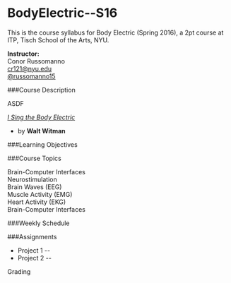 # BodyElectric--S16
This is the course syllabus for Body Electric (Spring 2016), a 2pt course at ITP, Tisch School of the Arts, NYU.
 
**Instructor:**  
Conor Russomanno  
cr121@nyu.edu  
[@russomanno15](https://twitter.com/russomanno15)
 
 
###Course Description

ASDF

*[I Sing the Body Electric](http://www.poetryfoundation.org/poem/174740)*
 - by **Walt Witman**

###Learning Objectives
 
###Course Topics
 
Brain-Computer Interfaces  
Neurostimulation  
Brain Waves (EEG)  
Muscle Activity (EMG)  
Heart Activity (EKG)  
Brain-Computer Interfaces

###Weekly Schedule
 
###Assignments
 
* Project 1 --
* Project 2 --
 
 Grading
 
 